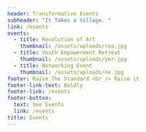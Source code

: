 ```yaml
---
header: Transformative Events
subheader: "It Takes a Village. "
link: /events
events:
  - title: Revolution of Art
    thumbnail: /assets/uploads/roa.jpg
  - title: Youth Empowerment Retreat
    thumbnail: /assets/uploads/yer.jpg
  - title: Networking Event
    thumbnail: /assets/uploads/ne.jpg
footer: Raise The Standard <br /> Raise it
footer-link-text: Boldly
footer-link: /events
footer-button:
  text: See Events
  link: /events
title: Events
---
```

